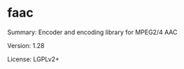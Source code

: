 #           faac
 
Summary:        Encoder and encoding library for MPEG2/4 AAC
 
Version:        1.28
 
License:        LGPLv2+
 
